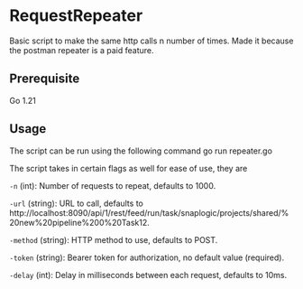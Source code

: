 # RequestRepeater

Basic script to make the same http calls n number of times. Made it because the postman repeater is a paid feature.

## Prerequisite
Go 1.21

## Usage
The script can be run using the following command
go run repeater.go

The script takes in certain flags as well for ease of use, they are

```-n``` (int): Number of requests to repeat, defaults to 1000.

```-url``` (string): URL to call, defaults to http://localhost:8090/api/1/rest/feed/run/task/snaplogic/projects/shared/%20new%20pipeline%200%20Task12.

```-method``` (string): HTTP method to use, defaults to POST.

```-token``` (string): Bearer token for authorization, no default value (required).

```-delay``` (int): Delay in milliseconds between each request, defaults to 10ms.

